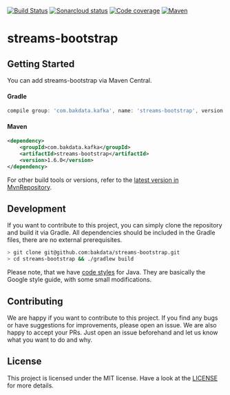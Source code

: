 [![Build Status](https://dev.azure.com/bakdata/public/_apis/build/status/bakdata.streams-bootstrap?branchName=master)](https://dev.azure.com/bakdata/public/_build/latest?definitionId=5&branchName=master)
[![Sonarcloud status](https://sonarcloud.io/api/project_badges/measure?project=com.bakdata.kafka%3Astreams-bootstrap&metric=alert_status)](https://sonarcloud.io/dashboard?id=com.bakdata.kafka%3Astreams-bootstrap)
[![Code coverage](https://sonarcloud.io/api/project_badges/measure?project=com.bakdata.kafka%3Astreams-bootstrap&metric=coverage)](https://sonarcloud.io/dashboard?id=com.bakdata.kafka%3Astreams-bootstrap)
[![Maven](https://img.shields.io/maven-central/v/com.bakdata.kafka/streams-bootstrap.svg)](https://search.maven.org/search?q=g:com.bakdata.kafka%20AND%20a:streams-bootstrap&core=gav)


# streams-bootstrap

## Getting Started

You can add streams-bootstrap via Maven Central.

#### Gradle
```gradle
compile group: 'com.bakdata.kafka', name: 'streams-bootstrap', version: '1.6.0'
```

#### Maven
```xml
<dependency>
    <groupId>com.bakdata.kafka</groupId>
    <artifactId>streams-bootstrap</artifactId>
    <version>1.6.0</version>
</dependency>
```


For other build tools or versions, refer to the [latest version in MvnRepository](https://mvnrepository.com/artifact/com.bakdata.kafka/streams-bootstrap/latest).

## Development

If you want to contribute to this project, you can simply clone the repository and build it via Gradle.
All dependencies should be included in the Gradle files, there are no external prerequisites.

```bash
> git clone git@github.com:bakdata/streams-bootstrap.git
> cd streams-bootstrap && ./gradlew build
```

Please note, that we have [code styles](https://github.com/bakdata/bakdata-code-styles) for Java.
They are basically the Google style guide, with some small modifications.

## Contributing

We are happy if you want to contribute to this project.
If you find any bugs or have suggestions for improvements, please open an issue.
We are also happy to accept your PRs.
Just open an issue beforehand and let us know what you want to do and why.

## License
This project is licensed under the MIT license.
Have a look at the [LICENSE](https://github.com/bakdata/streams-bootstrap/blob/master/LICENSE) for more details.
